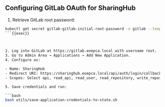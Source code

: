 
## Configuring GitLab OAuth for SharingHub

1. Retrieve GitLab root password:

```bash
kubectl get secret gitlab-gitlab-initial-root-password -n gitlab --template={{.data.password}} | base64 -d
```{{exec}}

  

2. Log into GitLab at https://gitlab.eoepca.local with username root.
3. Go to Admin Area → Applications → Add New Application.
4. Configure as:

- Name: SharingHub
- Redirect URI: https://sharinghub.eoepca.local/api/auth/login/callback
- Scopes: Select api, read_api, read_user, read_repository, write_repository, openid, profile, email.

5. Save credentials and run:

```bash
bash utils/save-application-credentials-to-state.sh
```
